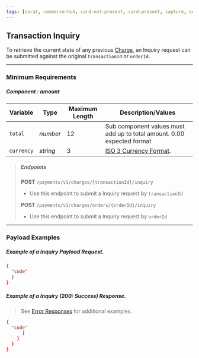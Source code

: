 ```yaml
---
tags: [carat, commerce-hub, card-not-present, card-present, capture, settle, cancel, refund]
---
```


## Transaction Inquiry

To retrieve the current state of any previous [Charge](Charges.md), an Inquiry request can be submitted against the original `transactionId` or `orderId`.

---

### Minimum Requirements

##### Component : amount

|Variable    |  Type| Maximum Length | Description/Values|
|---------|----------|----------------|---------|
| `total` | *number* | 12 | Sub component values must add up to total amount. 0.00 expected format|
| `currency` | *string* | 3 | [ISO 3 Currency Format](../Master-Data/Currency-Code.md).|

<!-- theme: success -->
>##### Endpoints
>**POST** `/payments/v1/charges/{transactionId}/inquiry`
>- Use this endpoint to submit a Inquiry request by `transactionId`
>
>**POST** `/payments/v1/charges/orders/{orderId}/inquiry`
>- Use this endpoint to submit a Inquiry request by `orderId`

---

### Payload Examples

<!--
type: tab
title: Request
-->

##### Example of a Inquiry Payload Request.

```json
{
  "code"
  }
}
```

<!--
type: tab
title: Response
-->

##### Example of a Inquiry (200: Success) Response.

<!-- theme: info -->

> See [Error Responses](url) for additional examples.

```json
{
  "code"
      }
    }
  }
}
```

<!-- type: tab-end -->